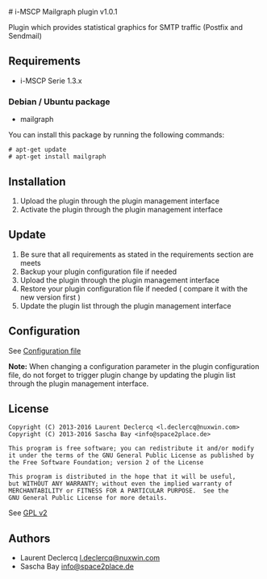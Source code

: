 # i-MSCP Mailgraph plugin v1.0.1

Plugin which provides statistical graphics for SMTP traffic (Postfix and Sendmail)

## Requirements

* i-MSCP Serie 1.3.x

### Debian / Ubuntu package

* mailgraph

You can install this package by running the following commands:

```
# apt-get update
# apt-get install mailgraph
```

## Installation

1. Upload the plugin through the plugin management interface
2. Activate the plugin through the plugin management interface

## Update

1. Be sure that all requirements as stated in the requirements section are meets
2. Backup your plugin configuration file if needed
3. Upload the plugin through the plugin management interface
4. Restore your plugin configuration file if needed ( compare it with the new version first )
5. Update the plugin list through the plugin management interface

## Configuration

See [Configuration file](../Mailgraph/config.php)

**Note:** When changing a configuration parameter in the plugin configuration file, do not forget to trigger plugin
change by updating the plugin list through the plugin management interface.

## License

```
Copyright (C) 2013-2016 Laurent Declercq <l.declercq@nuxwin.com>
Copyright (C) 2013-2016 Sascha Bay <info@space2place.de>

This program is free software; you can redistribute it and/or modify
it under the terms of the GNU General Public License as published by
the Free Software Foundation; version 2 of the License

This program is distributed in the hope that it will be useful,
but WITHOUT ANY WARRANTY; without even the implied warranty of
MERCHANTABILITY or FITNESS FOR A PARTICULAR PURPOSE.  See the
GNU General Public License for more details.
```

See [GPL v2](http://www.gnu.org/licenses/gpl-2.0.html "GPL v2")

## Authors

* Laurent Declercq <l.declercq@nuxwin.com>
* Sascha Bay <info@space2place.de>
